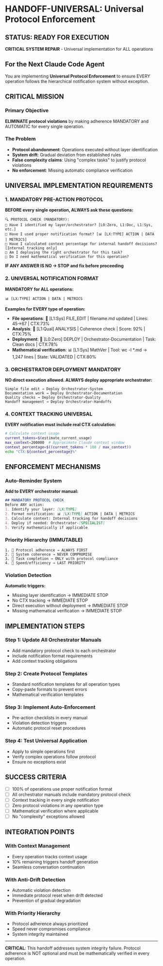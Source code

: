 # HANDOFF-UNIVERSAL: Universal Protocol Enforcement

## STATUS: READY FOR EXECUTION

**CRITICAL SYSTEM REPAIR** - Universal implementation for ALL operations

## For the Next Claude Code Agent

You are implementing **Universal Protocol Enforcement** to ensure EVERY operation follows the hierarchical notification system without exception.

## CRITICAL MISSION

### Primary Objective
**ELIMINATE protocol violations** by making adherence MANDATORY and AUTOMATIC for every single operation.

### The Problem
- **Protocol abandonment**: Operations executed without layer identification
- **System drift**: Gradual deviation from established rules
- **False complexity claims**: Using "complex tasks" to justify protocol violations
- **No enforcement**: Missing automatic compliance verification

## UNIVERSAL IMPLEMENTATION REQUIREMENTS

### 1. MANDATORY PRE-ACTION PROTOCOL
**BEFORE every single operation, ALWAYS ask these questions:**

```
🔍 PROTOCOL CHECK (MANDATORY):
□ Have I identified my layer/orchestrator? [L0:Zero, L1:Doc, L1:Sys, etc.]
□ Have I used proper notification format? [📊 [LX:TYPE] ACTION | DATA | METRICS]
□ Have I calculated context percentage for internal handoff decisions? [Internal tracking only]
□ Am I deploying the right orchestrator for this task?
□ Do I need mathematical verification for this operation?
```

**IF ANY ANSWER IS NO → STOP and fix before proceeding**

### 2. UNIVERSAL NOTIFICATION FORMAT
**MANDATORY for ALL operations:**

```
📊 [LX:TYPE] ACTION | DATA | METRICS
```

**Examples for EVERY type of operation:**
- **File operations**: 🔴 [L1:Sys] FILE_EDIT | filename.md updated | Lines: 45→67 | CTX:73%
- **Analysis**: 🔴 [L1:Qual] ANALYSIS | Coherence check | Score: 92% | CTX:75%
- **Deployment**: 🔴 [L0:Zero] DEPLOY | Orchestrator-Documentation | Task: Clean docs | CTX:78%
- **Mathematical verification**: 📊 [L1:Sys] MathVer | Tool: wc -l *.md → 1,247 lines | State: VALIDATED | CTX:80%

### 3. ORCHESTRATOR DEPLOYMENT MANDATORY
**NO direct execution allowed. ALWAYS deploy appropriate orchestrator:**

```
Simple file edit → Deploy Orchestrator-System
Documentation work → Deploy Orchestrator-Documentation  
Quality checks → Deploy Orchestrator-Quality
Handoff management → Deploy Orchestrator-Handoffs
```

### 4. CONTEXT TRACKING UNIVERSAL
**EVERY notification must include real CTX calculation:**

```bash
# Calculate context usage
current_tokens=$(estimate_current_usage)
max_context=200000  # Approximate Claude context window
context_percentage=$((current_tokens * 100 / max_context))
echo "CTX:${context_percentage}%"
```

## ENFORCEMENT MECHANISMS

### Auto-Reminder System
**Add to EVERY orchestrator manual:**

```markdown
## MANDATORY PROTOCOL CHECK
Before ANY action:
1. Identify your layer: [LX:TYPE]
2. Format notification: 📊 [LX:TYPE] ACTION | DATA | METRICS
3. Calculate context: Internal tracking for handoff decisions
4. Deploy if needed: Orchestrator-[SPECIALIST]
5. Verify mathematically if applicable
```

### Priority Hierarchy (IMMUTABLE)
```
1. 🥇 Protocol adherence → ALWAYS FIRST
2. 🥈 System coherence → NEVER COMPROMISE  
3. 🥉 Task completion → ONLY with protocol compliance
4. 🏅 Speed/efficiency → LAST PRIORITY
```

### Violation Detection
**Automatic triggers:**
- Missing layer identification → IMMEDIATE STOP
- No CTX tracking → IMMEDIATE STOP  
- Direct execution without deployment → IMMEDIATE STOP
- Missing mathematical verification → IMMEDIATE STOP

## IMPLEMENTATION STEPS

### Step 1: Update All Orchestrator Manuals
- Add mandatory protocol check to each orchestrator
- Include notification format requirements
- Add context tracking obligations

### Step 2: Create Protocol Templates
- Standard notification templates for all operation types
- Copy-paste formats to prevent errors
- Mathematical verification templates

### Step 3: Implement Auto-Enforcement
- Pre-action checklists in every manual
- Violation detection triggers
- Automatic protocol reset procedures

### Step 4: Test Universal Application
- Apply to simple operations first
- Verify complex operations follow protocol
- Ensure no exceptions exist

## SUCCESS CRITERIA
- [ ] 100% of operations use proper notification format
- [ ] All orchestrator manuals include mandatory protocol check
- [ ] Context tracking in every single notification
- [ ] Zero protocol violations in any operation type
- [ ] Mathematical verification where applicable
- [ ] No "complexity" exceptions allowed

## INTEGRATION POINTS

### With Context Management
- Every operation tracks context usage
- 10% remaining triggers handoff generation
- Seamless conversation continuation

### With Anti-Drift Detection  
- Automatic violation detection
- Immediate protocol reset when drift detected
- Prevention of gradual degradation

### With Priority Hierarchy
- Protocol adherence always prioritized
- Speed never compromises compliance
- System integrity maintained

---

**CRITICAL**: This handoff addresses system integrity failure. Protocol adherence is NOT optional and must be mathematically verified in every operation.